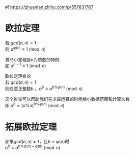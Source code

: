 #! https://zhuanlan.zhihu.com/p/557831787
# 欧拉定理
若 $gcd(a,n)=1$  
则 $a^{φ(n)}\equiv 1\pmod n$  

费马小定理是n为质数的特例  
即 $a^{n-1}\equiv 1\pmod n$

欧拉定理推论  
若 $gcd(a,n)=1$  
则任意正整数b ，$a^b\equiv a^{ b \% φ(n) } \pmod n$

这个推论可以帮助我们在求幂运算的时候缩小数据范围和计算次数  
即 $a ^ b =(a \% n) ^ {b \% φ(n)}  \pmod n$
# 拓展欧拉定理
如果$gcd(a,n)\ne1$，且$b>φ(n)$时  
$a ^ b ≡ a ^ {b \% φ(n) + φ(n) } \pmod n$